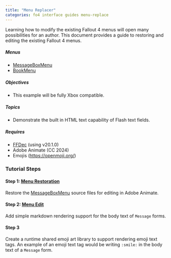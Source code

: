 ```yaml
---
title: "Menu Replacer"
categories: fo4 interface guides menu-replace
---
```


Learning how to modify the existing Fallout 4 menus will open many possibilities for an author.
This document provides a guide to restoring and editing the existing Fallout 4 menus.

##### **Menus**
- [MessageBoxMenu](/wiki/fo4/interface/reference/menus/messagebox/)
- [BookMenu](/wiki/fo4/interface/reference/menus/book/)

##### **Objectives**
- This example will be fully Xbox compatible.

##### **Topics**
- Demonstrate the built in HTML text capability of Flash text fields.

##### **Requires**
- [FFDec](/wiki/tooling/FFDec) (using v20.1.0)
- Adobe Animate (CC 2024)
- Emojis (<https://openmoji.org/>)


### Tutorial Steps

#### Step 1: [Menu Restoration](/wiki/fo4/interface/guides/menu-replace/restore)
Restore the [MessageBoxMenu](/wiki/fo4/interface/reference/menus/messagebox/) source files for editing in Adobe Animate.

#### Step 2: [Menu Edit](/wiki/fo4/interface/guides/menu-replace/edit)
Add simple markdown rendering support for the body text of `Message` forms.

#### Step 3
Create a runtime shared emoji art library to support rendering emoji text tags.
An example of an emoji text tag would be writing `:smile:` in the body text of a `Message` form.
